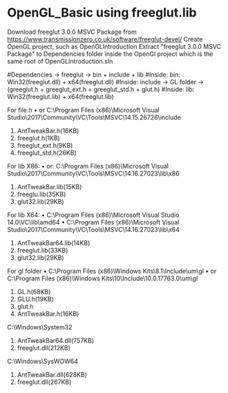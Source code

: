 # OpenGL_Basic using freeglut.lib
Download freeglut 3.0.0 MSVC Package from https://www.transmissionzero.co.uk/software/freeglut-devel/
Create OpenGL project, such as OpenGLIntroduction 
Extract "freeglut 3.0.0 MSVC Package" to Dependencies folder inside the OpenGl project which is the same root of OpenGLIntroduction.sln

#Dependencies -> freeglut -> bin + include + lib
#Inside: bin: Win32(freeglut.dll) + x64(freeglut.dll)
#Inside: include -> GL folder ->  (greeglut.h + greeglut_ext.h + greeglut_std.h + glut.h)
#Inside: lib: Win32(freeglut.lib) + x64(freeglut.lib)

For file.h
•	or C:\Program Files (x86)\Microsoft Visual Studio\2017\Community\VC\Tools\MSVC\14.15.26726\include
1.	AntTweakBar.h(16KB)
2.	freeglut.h(1KB)
3.	freeglut_ext.h(9KB)
4.	freeglut_std.h(26KB)

For lib X86:
•	or: C:\Program Files (x86)\Microsoft Visual Studio\2017\Community\VC\Tools\MSVC\14.16.27023\lib\x86
1.	AntTweakBar.lib(15KB)
2.	freeglu.lib(35KB)
3.	glut32.lib(29KB)

For lib X64:
•	C:\Program Files (x86)\Microsoft Visual Studio 14.0\VC\lib\amd64
•	C:\Program Files (x86)\Microsoft Visual Studio\2017\Community\VC\Tools\MSVC\14.16.27023\lib\x64
1.	AntTweakBar64.lib(14KB)
2.	freeglut.lib(33KB)
3.	glut32.lib(29KB)

For gl folder
•	C:\Program Files (x86)\Windows Kits\8.1\Include\um\gl
•	or C:\Program Files (x86)\Windows Kits\10\Include\10.0.17763.0\um\gl
1.	GL.h(68KB)
2.	GLU.h(19KB)
3.	glut.h
4.	AntTweakBar.h(16KB)

C:\Windows\System32
1.	AntTweakBar64.dll(757KB)
2.	freeglut.dll(212KB)

C:\Windows\SysWOW64
1.	AntTweakBar.dll(628KB)
2.	freeglut.dll(267KB)

